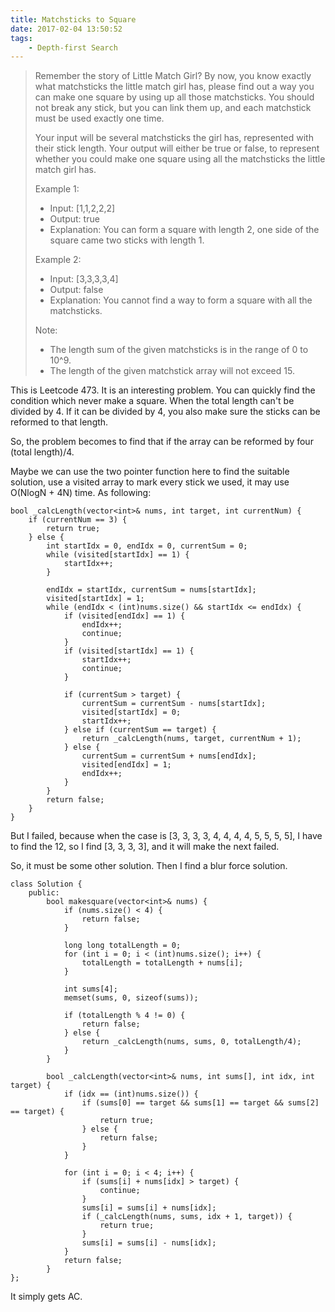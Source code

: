 ```yaml
---
title: Matchsticks to Square
date: 2017-02-04 13:50:52
tags:
    - Depth-first Search
---
```


> Remember the story of Little Match Girl? By now, you know exactly what matchsticks the little match girl has, please find out a way you can make one square by using up all those matchsticks. You should not break any stick, but you can link them up, and each matchstick must be used exactly one time.
>
> Your input will be several matchsticks the girl has, represented with their stick length. Your output will either be true or false, to represent whether you could make one square using all the matchsticks the little match girl has.
>
> Example 1:
>
> + Input: [1,1,2,2,2]
> + Output: true
> + Explanation: You can form a square with length 2, one side of the square came two sticks with length 1.
>
> Example 2:
>
> + Input: [3,3,3,3,4]
> + Output: false
> + Explanation: You cannot find a way to form a square with all the matchsticks.
>
> Note:
> + The length sum of the given matchsticks is in the range of 0 to 10^9.
> + The length of the given matchstick array will not exceed 15.

<!--more-->

This is Leetcode 473. It is an interesting problem. You can quickly find the condition which never make a square. When the total length can't be divided by 4. If it can be divided by 4, you also make sure the sticks can be reformed to that length.

So, the problem becomes to find that if the array can be reformed by four (total length)/4.

Maybe we can use the two pointer function here to find the suitable solution, use a visited array to mark every stick we used, it may use O(NlogN + 4N) time. As following:

```
bool _calcLength(vector<int>& nums, int target, int currentNum) {
    if (currentNum == 3) {
        return true;
    } else {
        int startIdx = 0, endIdx = 0, currentSum = 0;
        while (visited[startIdx] == 1) {
            startIdx++;
        }

        endIdx = startIdx, currentSum = nums[startIdx];
        visited[startIdx] = 1;
        while (endIdx < (int)nums.size() && startIdx <= endIdx) {
            if (visited[endIdx] == 1) {
                endIdx++;
                continue;
            }
            if (visited[startIdx] == 1) {
                startIdx++;
                continue;
            }

            if (currentSum > target) {
                currentSum = currentSum - nums[startIdx];
                visited[startIdx] = 0;
                startIdx++;
            } else if (currentSum == target) {
                return _calcLength(nums, target, currentNum + 1);
            } else {
                currentSum = currentSum + nums[endIdx];
                visited[endIdx] = 1;
                endIdx++;
            }
        }
        return false;
    }
}
```

But I failed, because when the case is [3, 3, 3, 3, 4, 4, 4, 4, 5, 5, 5, 5], I have to find the 12, so I find [3, 3, 3, 3], and it will make the next failed.

So, it must be some other solution. Then I find a blur force solution.

```
class Solution {
    public:
        bool makesquare(vector<int>& nums) {
            if (nums.size() < 4) {
                return false;
            }

            long long totalLength = 0;
            for (int i = 0; i < (int)nums.size(); i++) {
                totalLength = totalLength + nums[i];
            }

            int sums[4];
            memset(sums, 0, sizeof(sums));

            if (totalLength % 4 != 0) {
                return false;
            } else {
                return _calcLength(nums, sums, 0, totalLength/4);
            }
        }

        bool _calcLength(vector<int>& nums, int sums[], int idx, int target) {
            if (idx == (int)nums.size()) {
                if (sums[0] == target && sums[1] == target && sums[2] == target) {
                    return true;
                } else {
                    return false;
                }
            }

            for (int i = 0; i < 4; i++) {
                if (sums[i] + nums[idx] > target) {
                    continue;
                }
                sums[i] = sums[i] + nums[idx];
                if (_calcLength(nums, sums, idx + 1, target)) {
                    return true;
                }
                sums[i] = sums[i] - nums[idx];
            }
            return false;
        }
};
```

It simply gets AC.
